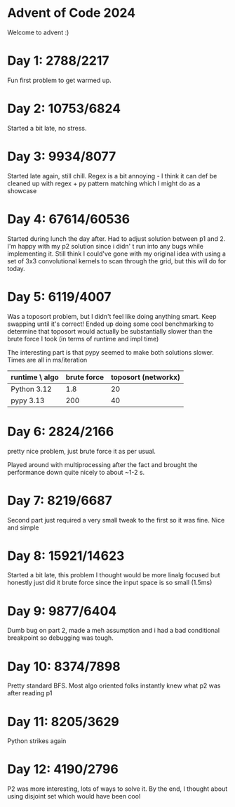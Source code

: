 # Advent of Code 2024

Welcome to advent :)

# Day 1: 2788/2217

Fun first problem to get warmed up.

# Day 2: 10753/6824

Started a bit late, no stress.

# Day 3: 9934/8077

Started late again, still chill. Regex is a bit annoying - I think it can def be cleaned up with regex + py pattern
matching which I might do as a showcase

# Day 4: 67614/60536

Started during lunch the day after. Had to adjust solution between p1 and 2. I'm happy with my p2 solution since i didn'
t run into any bugs while implementing it. Still think I could've gone with my original idea with using a set of 3x3
convolutional kernels to scan through the grid, but this will do for today.

# Day 5: 6119/4007

Was a toposort problem, but I didn't feel like doing anything smart. Keep swapping until it's correct!
Ended up doing some cool benchmarking to determine that toposort would actually be substantially slower than the brute
force I took (in terms of runtime and impl time)

The interesting part is that pypy seemed to make both solutions slower.
Times are all in ms/iteration

| runtime \ algo | brute force | toposort (networkx) |
|----------------|-------------|---------------------|
| Python 3.12    | 1.8         | 20                  |
| pypy 3.13      | 200         | 40                  |

# Day 6: 2824/2166

pretty nice problem, just brute force it as per usual.

Played around with multiprocessing after the fact and brought the performance down quite nicely to about ~1-2 s.

# Day 7: 8219/6687

Second part just required a very small tweak to the first so it was fine. Nice and simple

# Day 8: 15921/14623

Started a bit late, this problem I thought would be more linalg focused but honestly just did it brute force since the
input space is so small (1.5ms)

# Day 9: 9877/6404

Dumb bug on part 2, made a meh assumption and i had a bad conditional breakpoint so debugging was tough.

# Day 10: 8374/7898

Pretty standard BFS. Most algo oriented folks instantly knew what p2 was after reading p1

# Day 11: 8205/3629 
Python strikes again

# Day 12: 4190/2796
P2 was more interesting, lots of ways to solve it. By the end, I thought about using disjoint set which would have been cool
